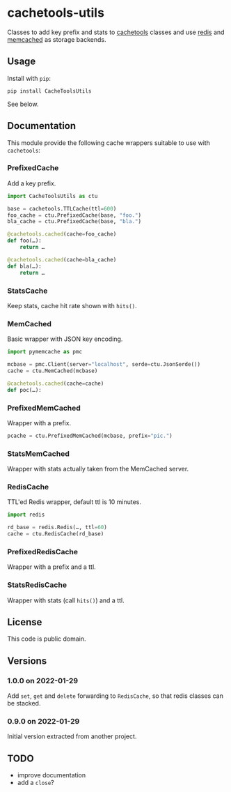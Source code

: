 # cachetools-utils

Classes to add key prefix and stats to
[cachetools](https://pypi.org/project/cachetools/) classes and use
[redis](https://redis.io/) and
[memcached](https://memcached.org/) as storage backends.

## Usage

Install with `pip`:

```Shell
pip install CacheToolsUtils
```

See below.

## Documentation

This module provide the following cache wrappers suitable to use
with `cachetools`:

### PrefixedCache

Add a key prefix.

```Python
import CacheToolsUtils as ctu

base = cachetools.TTLCache(ttl=600)
foo_cache = ctu.PrefixedCache(base, "foo.")
bla_cache = ctu.PrefixedCache(base, "bla.")

@cachetools.cached(cache=foo_cache)
def foo(…):
    return …

@cachetools.cached(cache=bla_cache)
def bla(…):
    return …
```

### StatsCache

Keep stats, cache hit rate shown with `hits()`.

### MemCached

Basic wrapper with JSON key encoding.

```Python
import pymemcache as pmc

mcbase = pmc.Client(server="localhost", serde=ctu.JsonSerde())
cache = ctu.MemCached(mcbase)

@cachetools.cached(cache=cache)
def poc(…):
```

### PrefixedMemCached

Wrapper with a prefix.

```Python
pcache = ctu.PrefixedMemCached(mcbase, prefix="pic.")
```

### StatsMemCached

Wrapper with stats actually taken from the MemCached server.

### RedisCache

TTL'ed Redis wrapper, default ttl is 10 minutes.

```Python
import redis

rd_base = redis.Redis(…, ttl=60)
cache = ctu.RedisCache(rd_base)
```

### PrefixedRedisCache

Wrapper with a prefix and a ttl.

### StatsRedisCache

Wrapper with stats (call `hits()`) and a ttl.

## License

This code is public domain.

## Versions

### 1.0.0 on 2022-01-29

Add `set`, `get` and `delete` forwarding to `RedisCache`, so that redis
classes can be stacked.

### 0.9.0 on 2022-01-29

Initial version extracted from another project.


## TODO

- improve documentation
- add a `close`?
